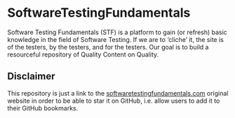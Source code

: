 # SoftwareTestingFundamentals

Software Testing Fundamentals (STF) is a platform to gain (or refresh) basic knowledge
in the field of Software Testing. If we are to ‘cliche’ it, the site is of the testers,
by the testers, and for the testers. Our goal is to build a resourceful repository of
Quality Content on Quality.

## Disclaimer

This repository is just a link to the [softwaretestingfundamentals.com][softwaretestingfundamentals.com]
original website in order to be able to star it on GitHub, i.e. allow users to add it
to their GitHub bookmarks.


[softwaretestingfundamentals.com]: http://softwaretestingfundamentals.com
